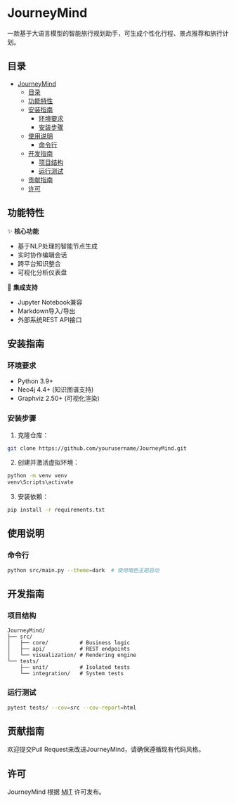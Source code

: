 # JourneyMind

一款基于大语言模型的智能旅行规划助手，可生成个性化行程、景点推荐和旅行计划。

## 目录
- [JourneyMind](#journeymind)
  - [目录](#目录)
  - [功能特性](#功能特性)
  - [安装指南](#安装指南)
    - [环境要求](#环境要求)
    - [安装步骤](#安装步骤)
  - [使用说明](#使用说明)
    - [命令行](#命令行)
  - [开发指南](#开发指南)
    - [项目结构](#项目结构)
    - [运行测试](#运行测试)
  - [贡献指南](#贡献指南)
  - [许可](#许可)

## 功能特性
✨ **核心功能**
- 基于NLP处理的智能节点生成
- 实时协作编辑会话
- 跨平台知识整合
- 可视化分析仪表盘

🔌 **集成支持**
- Jupyter Notebook兼容
- Markdown导入/导出
- 外部系统REST API接口

## 安装指南

### 环境要求
- Python 3.9+
- Neo4j 4.4+ (知识图谱支持)
- Graphviz 2.50+ (可视化渲染)

### 安装步骤
1. 克隆仓库：
```bash
git clone https://github.com/yourusername/JourneyMind.git
```

2. 创建并激活虚拟环境：
```bash
python -m venv venv
venv\Scripts\activate
```

3. 安装依赖：
```bash
pip install -r requirements.txt
```

## 使用说明

### 命令行
```bash
python src/main.py --theme=dark  # 使用暗色主题启动
```

## 开发指南

### 项目结构

```
JourneyMind/
├── src/
│   ├── core/          # Business logic
│   ├── api/           # REST endpoints
│   └── visualization/ # Rendering engine
└── tests/
    ├── unit/          # Isolated tests
    └── integration/   # System tests
```

### 运行测试

```bash
pytest tests/ --cov=src --cov-report=html
```

## 贡献指南

欢迎提交Pull Request来改进JourneyMind，请确保遵循现有代码风格。

## 许可

JourneyMind 根据 [MIT](LICENSE) 许可发布。